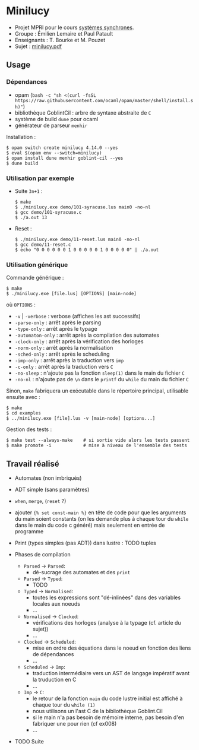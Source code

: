 # Minilucy

- Projet MPRI pour le cours [systèmes synchrones](https://www.di.ens.fr/~pouzet/cours/synchrone/).
- Groupe : Émilien Lemaire et Paul Patault
- Enseignants : T. Bourke et M. Pouzet
- Sujet : [minilucy.pdf](./pdf/minilucy.pdf)

## Usage

### Dépendances

- opam (`bash -c "sh <(curl -fsSL https://raw.githubusercontent.com/ocaml/opam/master/shell/install.sh)"`)
- bibliothèque GoblintCil : arbre de syntaxe abstraite de `C`
- système de build `dune` pour ocaml
- générateur de parseur `menhir`

Installation :
```
$ opam switch create minilucy 4.14.0 --yes
$ eval $(opam env --switch=minilucy)
$ opam install dune menhir goblint-cil --yes
$ dune build
```

### Utilisation par exemple

- Suite `3n+1` :
  ```
  $ make
  $ ./minilucy.exe demo/101-syracuse.lus main0 -no-nl
  $ gcc demo/101-syracuse.c
  $ ./a.out 13
  ```

- Reset :
  ```
  $ ./minilucy.exe demo/11-reset.lus main0 -no-nl
  $ gcc demo/11-reset.c
  $ echo "0 0 0 0 0 0 1 0 0 0 0 0 1 0 0 0 0 0" | ./a.out
  ```

### Utilisation générique

Commande générique :
```
$ make
$ ./minilucy.exe [file.lus] [OPTIONS] [main-node]
```
où `OPTIONS` :
- `-v` | `-verbose` : verbose (affiches les ast successifs)
- `-parse-only` : arrêt après le parsing
- `-type-only` : arrêt après le typage
- `-automaton-only` : arrêt après la compilation des automates
- `-clock-only` : arrêt après la vérification des horloges
- `-norm-only` : arrêt après la normalisation
- `-sched-only` : arrêt après le scheduling
- `-imp-only` : arrêt après la traduction vers `imp`
- `-c-only` : arrêt après la traduction vers `C`
- `-no-sleep` : n'ajoute pas la fonction `sleep(1)` dans le main du fichier `C`
- `-no-nl` : n'ajoute pas de `\n` dans le `printf` du `while` du main du fichier `C`

Sinon, `make` fabriquera un exécutable dans le répertoire principal, utilisable ensuite avec :
```
$ make
$ cd examples
$ ../minilucy.exe [file].lus -v [main-node] [options...]
```

Gestion des tests :
```
$ make test --always-make    # si sortie vide alors les tests passent
$ make promote -i            # mise à niveau de l'ensemble des tests
```

## Travail réalisé

- Automates (non imbriqués)

- ADT simple (sans paramètres)

- `when`, `merge`, (`reset` ?)

- ajouter `{% set const-main %}` en tête de code pour que les arguments du main soient constants
  (on les demande plus à chaque tour du `while` dans le main du code c généré) mais seulement en
  entrée de programme

- Print (types simples (pas ADT)) dans lustre : TODO tuples

- Phases de compilation
  + `Parsed` -> `Parsed`:
    - dé-sucrage des automates et des `print`
  + `Parsed` -> `Typed`:
    - TODO
  + `Typed` -> `Normalised`:
    - toutes les expressions sont "dé-inlinées" dans des variables locales aux noeuds
    - ...
  + `Normalised` -> `Clocked`:
    - vérifications des horloges (analyse à la typage (cf. article du sujet))
    - ...
  + `Clocked` -> `Scheduled`:
    - mise en ordre des équations dans le noeud en fonction des liens de dépendances
    - ...
  + `Scheduled` -> `Imp`:
    - traduction intermédiaire vers un AST de langage impératif avant la truduction en C
    - ...
  + `Imp` -> `C`:
    - le retour de la fonction `main` du code lustre initial est affiché à chaque tour du `while (1)`
    - nous utilisons un l'ast C de la bibliothèque Goblint.Cil
    - si le main n'a pas besoin de mémoire interne, pas besoin d'en fabriquer une pour rien (cf ex008)
    - ...

- TODO Suite
